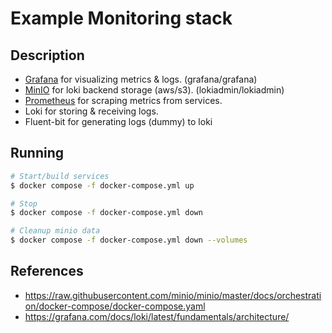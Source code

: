 # Example Monitoring stack

## Description

  * [Grafana](http://localhost:3000) for visualizing metrics & logs. (grafana/grafana)
  * [MinIO](http://localhost:3001) for loki backend storage (aws/s3). (lokiadmin/lokiadmin)
  * [Prometheus](http://localhost:9090) for scraping metrics from services.
  * Loki for storing & receiving logs.
  * Fluent-bit for generating logs (dummy) to loki

## Running

```bash
# Start/build services
$ docker compose -f docker-compose.yml up

# Stop
$ docker compose -f docker-compose.yml down

# Cleanup minio data
$ docker compose -f docker-compose.yml down --volumes
```

## References

  * https://raw.githubusercontent.com/minio/minio/master/docs/orchestration/docker-compose/docker-compose.yaml
  * https://grafana.com/docs/loki/latest/fundamentals/architecture/
